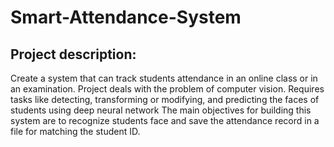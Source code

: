 # Smart-Attendance-System

## Project description:
Create a system that can track students attendance in an online class or in an examination.
Project deals with the problem of computer vision.
Requires tasks like detecting, transforming or modifying, and predicting the faces of students using deep neural network
The main objectives for building this system are to recognize students face and save the attendance record in a file for matching the student ID.
